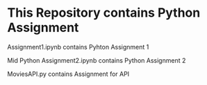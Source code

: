 # This Repository contains Python Assignment 

Assignment1.ipynb contains Pyhton Assignment 1

Mid Python Assignment2.ipynb contains Python Assignment 2

MoviesAPI.py contains Assignment for API


